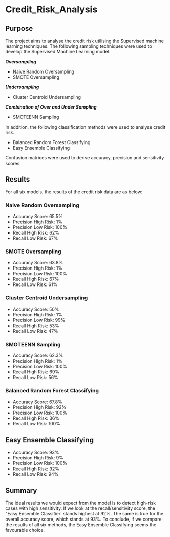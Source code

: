 # **Credit_Risk_Analysis**

## **Purpose**
The project aims to analyse the credit risk utilising the Supervised machine learning techniques. The following sampling techniques were used to develop the Supervised Machine Learning model.

***Oversampling***
- Naive Random Oversampling
- SMOTE Oversampling

***Undersampling***
- Cluster Centroid Undersampling

***Combination of Over and Under Sampling***
- SMOTEENN Sampling

In addition, the following classification methods were used to analyse credit risk.
- Balanced Random Forest Classifying
- Easy Ensemble Classifying

Confusion matrices were used to derive accuracy, precision and sensitivity scores.

## **Results**
For all six models, the results of the credit risk data are as below:

### **Naive Random Oversampling**
- Accuracy Score: 65.5%
- Precision High Risk: 1%
- Precision Low Risk: 100%
- Recall High Risk: 62%
- Recall Low Risk: 67%

### **SMOTE Oversampling**
- Accuracy Score: 63.8%
- Precision High Risk: 1%
- Precision Low Risk: 100%
- Recall High Risk: 67%
- Recall Low Risk: 61%

### **Cluster Centroid Undersampling**
- Accuracy Score: 50%
- Precision High Risk: 1%
- Precision Low Risk: 99%
- Recall High Risk: 53%
- Recall Low Risk: 47%

### **SMOTEENN Sampling**
- Accuracy Score: 62.3%
- Precision High Risk: 1%
- Precision Low Risk: 100%
- Recall High Risk: 69%
- Recall Low Risk: 56%

### **Balanced Random Forest Classifying**
- Accuracy Score: 67.8%
- Precision High Risk: 92%
- Precision Low Risk: 100%
- Recall High Risk: 36%
- Recall Low Risk: 100%


## **Easy Ensemble Classifying**
- Accuracy Score: 93%
- Precision High Risk: 9%
- Precision Low Risk: 100%
- Recall High Risk: 92%
- Recall Low Risk: 94%


## **Summary**

The ideal results we would expect from the model is to detect high-risk cases with high sensitivity. If we look at the recall/sensitivity score, the "Easy Ensemble Classifier' stands highest at 92%. The same is true for the overall accuracy score, which stands at 93%. To conclude, if we compare the results of all six methods, the Easy Ensemble Classifying seems the favourable choice.


